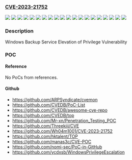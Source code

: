 ### [CVE-2023-21752](https://cve.mitre.org/cgi-bin/cvename.cgi?name=CVE-2023-21752)
![](https://img.shields.io/static/v1?label=Product&message=Windows%2010%20Version%201507&color=blue)
![](https://img.shields.io/static/v1?label=Product&message=Windows%2010%20Version%201607&color=blue)
![](https://img.shields.io/static/v1?label=Product&message=Windows%2010%20Version%201809&color=blue)
![](https://img.shields.io/static/v1?label=Product&message=Windows%2010%20Version%2020H2&color=blue)
![](https://img.shields.io/static/v1?label=Product&message=Windows%2010%20Version%2021H2&color=blue)
![](https://img.shields.io/static/v1?label=Product&message=Windows%2010%20Version%2022H2&color=blue)
![](https://img.shields.io/static/v1?label=Product&message=Windows%2011%20version%2021H2&color=blue)
![](https://img.shields.io/static/v1?label=Product&message=Windows%2011%20version%2022H2&color=blue)
![](https://img.shields.io/static/v1?label=Product&message=Windows%207%20Service%20Pack%201&color=blue)
![](https://img.shields.io/static/v1?label=Product&message=Windows%207&color=blue)
![](https://img.shields.io/static/v1?label=Version&message=10.0.0%3C%2010.0.10240.19685%20&color=brighgreen)
![](https://img.shields.io/static/v1?label=Version&message=10.0.0%3C%2010.0.14393.5648%20&color=brighgreen)
![](https://img.shields.io/static/v1?label=Version&message=10.0.0%3C%2010.0.17763.3887%20&color=brighgreen)
![](https://img.shields.io/static/v1?label=Version&message=10.0.0%3C%2010.0.19042.2486%20&color=brighgreen)
![](https://img.shields.io/static/v1?label=Version&message=10.0.0%3C%2010.0.19044.2486%20&color=brighgreen)
![](https://img.shields.io/static/v1?label=Version&message=10.0.0%3C%2010.0.19045.2486%20&color=brighgreen)
![](https://img.shields.io/static/v1?label=Version&message=10.0.0%3C%2010.0.22000.1455%20&color=brighgreen)
![](https://img.shields.io/static/v1?label=Version&message=10.0.0%3C%2010.0.22621.1105%20&color=brighgreen)
![](https://img.shields.io/static/v1?label=Version&message=6.1.0%3C%206.1.7601.26321%20&color=brighgreen)
![](https://img.shields.io/static/v1?label=Vulnerability&message=Elevation%20of%20Privilege&color=brighgreen)

### Description

Windows Backup Service Elevation of Privilege Vulnerability

### POC

#### Reference
No PoCs from references.

#### Github
- https://github.com/ARPSyndicate/cvemon
- https://github.com/CVEDB/PoC-List
- https://github.com/CVEDB/awesome-cve-repo
- https://github.com/CVEDB/top
- https://github.com/Mr-xn/Penetration_Testing_POC
- https://github.com/Threekiii/CVE
- https://github.com/Wh04m1001/CVE-2023-21752
- https://github.com/hktalent/TOP
- https://github.com/manas3c/CVE-POC
- https://github.com/nomi-sec/PoC-in-GitHub
- https://github.com/ycdxsb/WindowsPrivilegeEscalation

